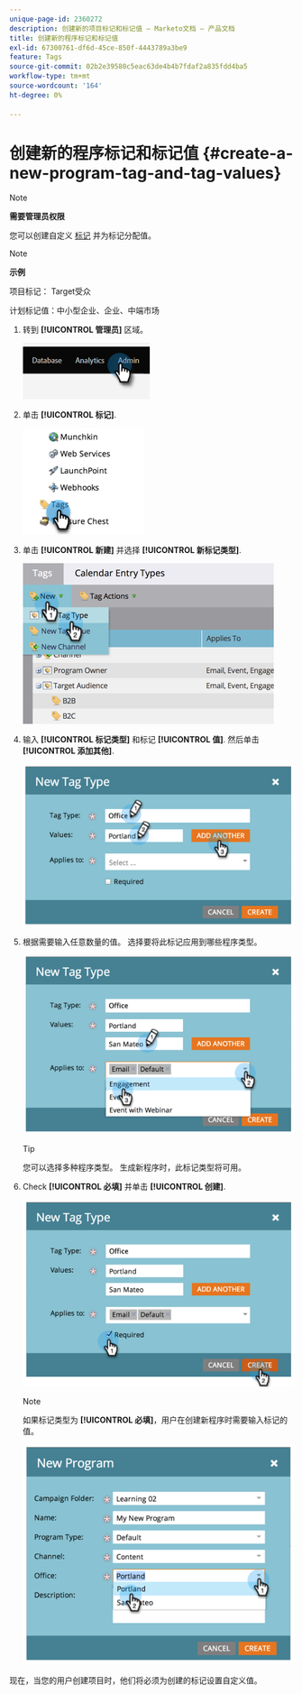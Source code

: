 ```yaml
---
unique-page-id: 2360272
description: 创建新的项目标记和标记值 — Marketo文档 — 产品文档
title: 创建新的程序标记和标记值
exl-id: 67300761-df6d-45ce-850f-4443789a3be9
feature: Tags
source-git-commit: 02b2e39580c5eac63de4b4b7fdaf2a835fdd4ba5
workflow-type: tm+mt
source-wordcount: '164'
ht-degree: 0%

---
```


# 创建新的程序标记和标记值 {#create-a-new-program-tag-and-tag-values}

>[!NOTE]
>
>**需要管理员权限**

您可以创建自定义 [标记](/help/marketo/product-docs/core-marketo-concepts/programs/working-with-programs/understanding-tags.md) 并为标记分配值。

>[!NOTE]
>
>**示例**
>
>项目标记： Target受众
>
>计划标记值：中小型企业、企业、中端市场

1. 转到 **[!UICONTROL 管理员]** 区域。

   ![](assets/create-a-new-program-tag-and-tag-values-1.png)

1. 单击 **[!UICONTROL 标记]**.

   ![](assets/create-a-new-program-tag-and-tag-values-2.png)

1. 单击 **[!UICONTROL 新建]** 并选择 **[!UICONTROL 新标记类型]**.

   ![](assets/create-a-new-program-tag-and-tag-values-3.png)

1. 输入 **[!UICONTROL 标记类型]** 和标记 **[!UICONTROL 值]**. 然后单击 **[!UICONTROL 添加其他]**.

   ![](assets/create-a-new-program-tag-and-tag-values-4.png)

1. 根据需要输入任意数量的值。 选择要将此标记应用到哪些程序类型。

   ![](assets/create-a-new-program-tag-and-tag-values-5.png)

   >[!TIP]
   >
   >您可以选择多种程序类型。 生成新程序时，此标记类型将可用。

1. Check **[!UICONTROL 必填]** 并单击 **[!UICONTROL 创建]**.

   ![](assets/create-a-new-program-tag-and-tag-values-6.png)

   >[!NOTE]
   >
   >如果标记类型为 **[!UICONTROL 必填]**，用户在创建新程序时需要输入标记的值。

   ![](assets/create-a-new-program-tag-and-tag-values-7.png)

现在，当您的用户创建项目时，他们将必须为创建的标记设置自定义值。
